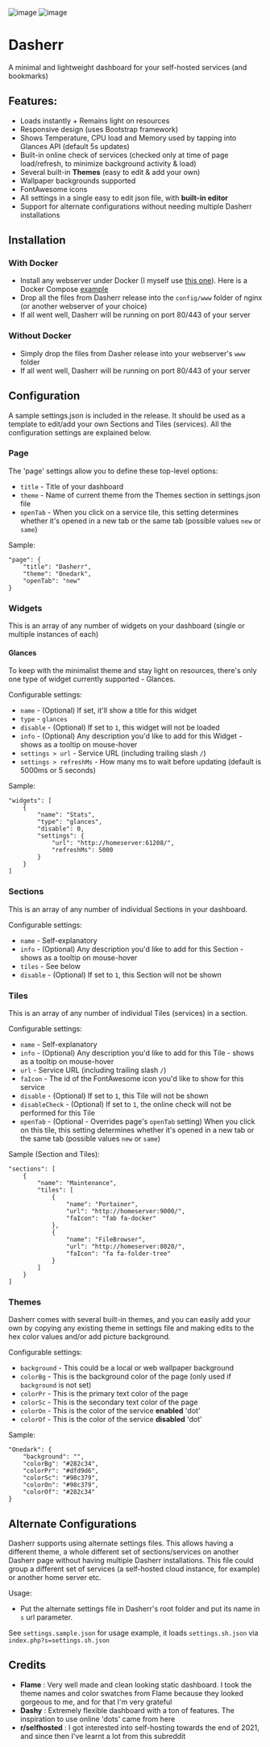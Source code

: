 ![image](https://user-images.githubusercontent.com/5120628/205450027-ef0c4cf9-25ae-4ef4-a7f1-09e74ffb6156.png)
![image](https://user-images.githubusercontent.com/5120628/205450084-1fe26f24-093d-43c5-aacf-b38bf012ab1c.png)

# Dasherr
A minimal and lightweight dashboard for your self-hosted services (and bookmarks)

## Features:
- Loads instantly + Remains light on resources
- Responsive design (uses Bootstrap framework)
- Shows Temperature, CPU load and Memory used by tapping into Glances API (default 5s updates)
- Built-in online check of services (checked only at time of page load/refresh, to minimize background activity & load)
- Several built-in **Themes** (easy to edit & add your own)
- Wallpaper backgrounds supported
- FontAwesome icons
- All settings in a single easy to edit json file, with **built-in editor**
- Support for alternate configurations without needing multiple Dasherr installations

## Installation
### With Docker
- Install any webserver under Docker (I myself use [this one](https://hub.docker.com/r/linuxserver/nginx)). Here is a Docker Compose [example](https://github.com/erohtar/Dasherr/issues/10)
- Drop all the files from Dasherr release into the `config/www` folder of nginx (or another webserver of your choice)
- If all went well, Dasherr will be running on port 80/443 of your server

### Without Docker
- Simply drop the files from Dasher release into your webserver's `www` folder
- If all went well, Dasherr will be running on port 80/443 of your server

## Configuration
A sample settings.json is included in the release. It should be used as a template to edit/add your own Sections and Tiles (services). All the configuration settings are explained below.

### Page
The 'page' settings allow you to define these top-level options:
- `title` - Title of your dashboard
- `theme` - Name of current theme from the Themes section in settings.json file
- `openTab` - When you click on a service tile, this setting determines whether it's opened in a new tab or the same tab (possible values `new` or `same`)

Sample:
```
"page": {
	"title": "Dasherr",
	"theme": "Onedark",
	"openTab": "new"
}
```

### Widgets
This is an array of any number of widgets on your dashboard (single or multiple instances of each)

#### Glances
To keep with the minimalist theme and stay light on resources, there's only one type of widget currently supported - Glances.

Configurable settings:
- `name` - (Optional) If set, it'll show a title for this widget
- `type` - `glances`
- `disable` - (Optional) If set to `1`, this widget will not be loaded
- `info` - (Optional) Any description you'd like to add for this Widget - shows as a tooltip on mouse-hover
- `settings > url` - Service URL (including trailing slash `/`)
- `settings > refreshMs` - How many ms to wait before updating (default is 5000ms or 5 seconds)

Sample:
```
"widgets": [
	{
		"name": "Stats",
		"type": "glances",
		"disable": 0,
		"settings": {
			"url": "http://homeserver:61208/",
			"refreshMs": 5000
		}
	}
]
```

### Sections
This is an array of any number of individual Sections in your dashboard.

Configurable settings:
- `name` - Self-explanatory
- `info` - (Optional) Any description you'd like to add for this Section - shows as a tooltip on mouse-hover
- `tiles` - See below
- `disable` - (Optional) If set to `1`, this Section will not be shown

### Tiles
This is an array of any number of individual Tiles (services) in a section.

Configurable settings:
- `name` - Self-explanatory
- `info` - (Optional) Any description you'd like to add for this Tile - shows as a tooltip on mouse-hover
- `url` - Service URL (including trailing slash `/`)
- `faIcon` - The id of the FontAwesome icon you'd like to show for this service
- `disable` - (Optional) If set to `1`, this Tile will not be shown
- `disableCheck` - (Optional) If set to `1`, the online check will not be performed for this Tile
- `openTab` - (Optional - Overrides page's `openTab` setting) When you click on this tile, this setting determines whether it's opened in a new tab or the same tab (possible values `new` or `same`)

Sample (Section and Tiles):
```
"sections": [
	{
		"name": "Maintenance",
		"tiles": [
			{
				"name": "Portainer",
				"url": "http://homeserver:9000/",
				"faIcon": "fab fa-docker"
			},
			{
				"name": "FileBrowser",
				"url": "http://homeserver:8020/",
				"faIcon": "fa fa-folder-tree"
			}
		]
	}
]
```

### Themes
Dasherr comes with several built-in themes, and you can easily add your own by copying any existing theme in settings file and making edits to the hex color values and/or add picture background.

Configurable settings:
- `background` - This could be a local or web wallpaper background
- `colorBg` - This is the background color of the page (only used if `background` is not set)
- `colorPr` - This is the primary text color of the page
- `colorSc` - This is the secondary text color of the page
- `colorOn` - This is the color of the service **enabled** 'dot'
- `colorOf` - This is the color of the service **disabled** 'dot'

Sample:
```
"Onedark": {
	"background": "",
	"colorBg": "#282c34",
	"colorPr": "#dfd9d6",
	"colorSc": "#98c379",
	"colorOn": "#98c379",
	"colorOf": "#282c34"
}
``` 

## Alternate Configurations
Dasherr supports using alternate settings files. This allows having a different theme, a whole different set of sections/services on another Dasherr page without having multiple Dasherr installations.
This file could group a different set of services (a self-hosted cloud instance, for example) or another home server etc.

Usage:
- Put the alternate settings file in Dasherr's root folder and put its name in `s` url parameter.

See `settings.sample.json` for usage example, it loads `settings.sh.json` via `index.php?s=settings.sh.json`

## Credits
- **Flame** : Very well made and clean looking static dashboard. I took the theme names and color swatches from Flame because they looked gorgeous to me, and for that I'm very grateful
- **Dashy** : Extremely flexible dashboard with a ton of features. The inspiration to use online 'dots' came from here
- **r/selfhosted** : I got interested into self-hosting towards the end of 2021, and since then I've learnt a lot from this subreddit
